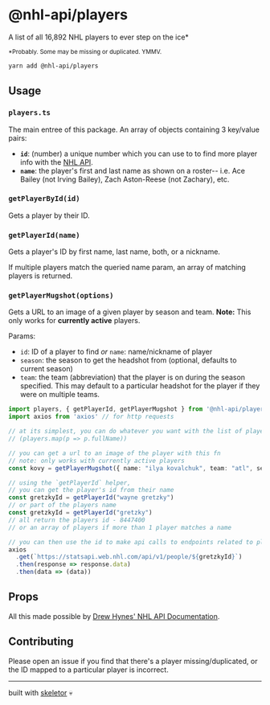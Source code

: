 # @nhl-api/players

A list of all 16,892 NHL players to ever step on the ice*

<sup>*Probably. Some may be missing or duplicated. YMMV.</sup>

```bash
yarn add @nhl-api/players
```

## Usage

### `players.ts`

The main entree of this package. An array of objects containing 3 key/value pairs:

- **`id`**: (number) a unique number which you can use to to find more player info with the [NHL API](https://statsapi.web.nhl.com/api/v1).
- **`name`**: the player's first and last name as shown on a roster-- i.e. Ace Bailey (not Irving Bailey), Zach Aston-Reese (not Zachary), etc.

### `getPlayerById(id)`

Gets a player by their ID.

### `getPlayerId(name)`

Gets a player's ID by first name, last name, both, or a nickname.

If multiple players match the queried name param, an array of matching players is returned.

### `getPlayerMugshot(options)`

Gets a URL to an image of a given player by season and team. **Note:** This only works for **currently active** players.

Params:

- `id`: ID of a player to find _or_ `name`: name/nickname of player
- `season`: the season to get the headshot from (optional, defaults to current season)
- `team`: the team (abbreviation) that the player is on during the season specified. This may default to a particular headshot for the player if they were on multiple teams. 

```ts
import players, { getPlayerId, getPlayerMugshot } from '@nhl-api/players'
import axios from 'axios' // for http requests

// at its simplest, you can do whatever you want with the list of players
// (players.map(p => p.fullName))

// you can get a url to an image of the player with this fn
// note: only works with currently active players
const kovy = getPlayerMugshot({ name: "ilya kovalchuk", team: "atl", season: "20062007" })

// using the `getPlayerId` helper,
// you can get the player's id from their name
const gretzkyId = getPlayerId("wayne gretzky")
// or part of the players name
const gretzkyId = getPlayerId("gretzky")
// all return the players id - 8447400
// or an array of players if more than 1 player matches a name

// you can then use the id to make api calls to endpoints related to player stats/info
axios
  .get(`https://statsapi.web.nhl.com/api/v1/people/${gretzkyId}`)
  .then(response => response.data)
  .then(data => (data))
```

## Props

All this made possible by [Drew Hynes' NHL API Documentation](https://gitlab.com/dword4/nhlapi).

## Contributing

Please open an issue if you find that there's a player missing/duplicated, or the ID mapped to a particular player is incorrect.

---
built with [skeletor](https://github.com/gretzky/skeletor) 💀
